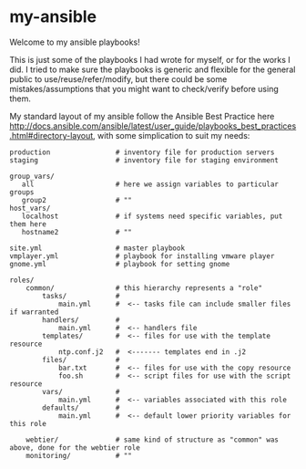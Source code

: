 # my-ansible
Welcome to my ansible playbooks!

This is just some of the playbooks I had wrote for myself, or for the works I did.
I tried to make sure the playbooks is generic and flexible for the general public to use/reuse/refer/modify, but there could be some mistakes/assumptions that you might want to check/verify before using them.

My standard layout of my ansible follow the Ansible Best Practice here http://docs.ansible.com/ansible/latest/user_guide/playbooks_best_practices.html#directory-layout, with some simplication to suit my needs:


    production                # inventory file for production servers
    staging                   # inventory file for staging environment

    group_vars/ 
       all                    # here we assign variables to particular groups
       group2                 # ""
    host_vars/
       localhost              # if systems need specific variables, put them here
       hostname2              # ""

    site.yml                  # master playbook
    vmplayer.yml              # playbook for installing vmware player
    gnome.yml                 # playbook for setting gnome 

    roles/
        common/               # this hierarchy represents a "role"
            tasks/            #
                main.yml      #  <-- tasks file can include smaller files if warranted
            handlers/         #
                main.yml      #  <-- handlers file
            templates/        #  <-- files for use with the template resource
                ntp.conf.j2   #  <------- templates end in .j2
            files/            #
                bar.txt       #  <-- files for use with the copy resource
                foo.sh        #  <-- script files for use with the script resource
            vars/             #
                main.yml      #  <-- variables associated with this role
            defaults/         #
                main.yml      #  <-- default lower priority variables for this role
            
        webtier/              # same kind of structure as "common" was above, done for the webtier role
        monitoring/           # ""
    
